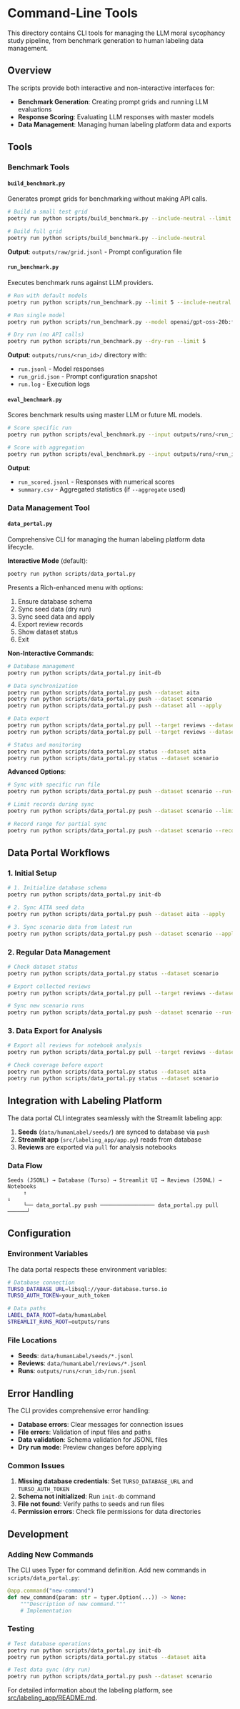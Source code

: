 # Command-Line Tools

This directory contains CLI tools for managing the LLM moral sycophancy study pipeline, from benchmark generation to human labeling data management.

## Overview

The scripts provide both interactive and non-interactive interfaces for:
- **Benchmark Generation**: Creating prompt grids and running LLM evaluations
- **Response Scoring**: Evaluating LLM responses with master models
- **Data Management**: Managing human labeling platform data and exports

## Tools

### Benchmark Tools

#### `build_benchmark.py`
Generates prompt grids for benchmarking without making API calls.

```bash
# Build a small test grid
poetry run python scripts/build_benchmark.py --include-neutral --limit 10

# Build full grid
poetry run python scripts/build_benchmark.py --include-neutral
```

**Output**: `outputs/raw/grid.jsonl` - Prompt configuration file

#### `run_benchmark.py`
Executes benchmark runs against LLM providers.

```bash
# Run with default models
poetry run python scripts/run_benchmark.py --limit 5 --include-neutral --models data/models.json

# Run single model
poetry run python scripts/run_benchmark.py --model openai/gpt-oss-20b:free --limit 5

# Dry run (no API calls)
poetry run python scripts/run_benchmark.py --dry-run --limit 5
```

**Output**: `outputs/runs/<run_id>/` directory with:
- `run.jsonl` - Model responses
- `run_grid.json` - Prompt configuration snapshot
- `run.log` - Execution logs

#### `eval_benchmark.py`
Scores benchmark results using master LLM or future ML models.

```bash
# Score specific run
poetry run python scripts/eval_benchmark.py --input outputs/runs/<run_id>/run.jsonl

# Score with aggregation
poetry run python scripts/eval_benchmark.py --input outputs/runs/<run_id>/run.jsonl --aggregate
```

**Output**: 
- `run_scored.jsonl` - Responses with numerical scores
- `summary.csv` - Aggregated statistics (if `--aggregate` used)

### Data Management Tool

#### `data_portal.py`
Comprehensive CLI for managing the human labeling platform data lifecycle.

**Interactive Mode** (default):
```bash
poetry run python scripts/data_portal.py
```

Presents a Rich-enhanced menu with options:
1. Ensure database schema
2. Sync seed data (dry run)
3. Sync seed data and apply
4. Export review records
5. Show dataset status
0. Exit

**Non-Interactive Commands**:

```bash
# Database management
poetry run python scripts/data_portal.py init-db

# Data synchronization
poetry run python scripts/data_portal.py push --dataset aita
poetry run python scripts/data_portal.py push --dataset scenario
poetry run python scripts/data_portal.py push --dataset all --apply

# Data export
poetry run python scripts/data_portal.py pull --target reviews --dataset scenario
poetry run python scripts/data_portal.py pull --target reviews --dataset all

# Status and monitoring
poetry run python scripts/data_portal.py status --dataset aita
poetry run python scripts/data_portal.py status --dataset scenario
```

**Advanced Options**:
```bash
# Sync with specific run file
poetry run python scripts/data_portal.py push --dataset scenario --run-file outputs/runs/123456/run.jsonl

# Limit records during sync
poetry run python scripts/data_portal.py push --dataset scenario --limit 100

# Record range for partial sync
poetry run python scripts/data_portal.py push --dataset scenario --record-start 0 --record-end 50
```

## Data Portal Workflows

### 1. Initial Setup
```bash
# 1. Initialize database schema
poetry run python scripts/data_portal.py init-db

# 2. Sync AITA seed data
poetry run python scripts/data_portal.py push --dataset aita --apply

# 3. Sync scenario data from latest run
poetry run python scripts/data_portal.py push --dataset scenario --apply
```

### 2. Regular Data Management
```bash
# Check dataset status
poetry run python scripts/data_portal.py status --dataset scenario

# Export collected reviews
poetry run python scripts/data_portal.py pull --target reviews --dataset scenario

# Sync new scenario runs
poetry run python scripts/data_portal.py push --dataset scenario --run-file outputs/runs/<new_run_id>/run.jsonl --apply
```

### 3. Data Export for Analysis
```bash
# Export all reviews for notebook analysis
poetry run python scripts/data_portal.py pull --target reviews --dataset all

# Check coverage before export
poetry run python scripts/data_portal.py status --dataset aita
poetry run python scripts/data_portal.py status --dataset scenario
```

## Integration with Labeling Platform

The data portal CLI integrates seamlessly with the Streamlit labeling app:

1. **Seeds** (`data/humanLabel/seeds/`) are synced to database via `push`
2. **Streamlit app** (`src/labeling_app/app.py`) reads from database
3. **Reviews** are exported via `pull` for analysis notebooks

### Data Flow
```
Seeds (JSONL) → Database (Turso) → Streamlit UI → Reviews (JSONL) → Notebooks
     ↑                                                                    ↓
     └── data_portal.py push ───────────────── data_portal.py pull ──────┘
```

## Configuration

### Environment Variables
The data portal respects these environment variables:

```bash
# Database connection
TURSO_DATABASE_URL=libsql://your-database.turso.io
TURSO_AUTH_TOKEN=your_auth_token

# Data paths
LABEL_DATA_ROOT=data/humanLabel
STREAMLIT_RUNS_ROOT=outputs/runs
```

### File Locations
- **Seeds**: `data/humanLabel/seeds/*.jsonl`
- **Reviews**: `data/humanLabel/reviews/*.jsonl`
- **Runs**: `outputs/runs/<run_id>/run.jsonl`

## Error Handling

The CLI provides comprehensive error handling:

- **Database errors**: Clear messages for connection issues
- **File errors**: Validation of input files and paths
- **Data validation**: Schema validation for JSONL files
- **Dry run mode**: Preview changes before applying

### Common Issues

1. **Missing database credentials**: Set `TURSO_DATABASE_URL` and `TURSO_AUTH_TOKEN`
2. **Schema not initialized**: Run `init-db` command
3. **File not found**: Verify paths to seeds and run files
4. **Permission errors**: Check file permissions for data directories

## Development

### Adding New Commands
The CLI uses Typer for command definition. Add new commands in `scripts/data_portal.py`:

```python
@app.command("new-command")
def new_command(param: str = typer.Option(...)) -> None:
    """Description of new command."""
    # Implementation
```

### Testing
```bash
# Test database operations
poetry run python scripts/data_portal.py init-db
poetry run python scripts/data_portal.py status --dataset aita

# Test data sync (dry run)
poetry run python scripts/data_portal.py push --dataset scenario
```

For detailed information about the labeling platform, see [src/labeling_app/README.md](../src/labeling_app/README.md).
